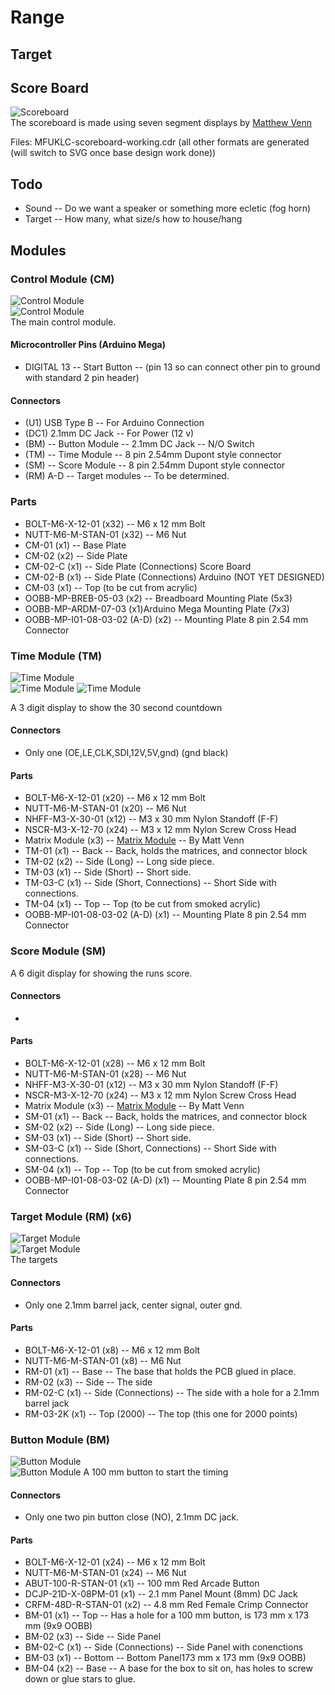 # Range

## Target

## Score Board  
![Scoreboard](MFUKLC-scoreboard-01_420.jpg)   
The scoreboard is made using seven segment displays by [Matthew Venn](https://github.com/mattvenn/big-led-driver)

Files: MFUKLC-scoreboard-working.cdr (all other formats are generated (will switch to SVG once base design work done))

## Todo
* Sound -- Do we want a speaker or something more ecletic (fog horn)
* Target -- How many, what size/s how to house/hang

## Modules

### Control Module (CM)
![Control Module](MFUKLC-scoreboard-CM-01_420.jpg)   
![Control Module](MFUKLC-scoreboard-CM-02_140.jpg)   
The main control module.  

#### Microcontroller Pins (Arduino Mega)
* DIGITAL 13 -- Start Button -- (pin 13 so can connect other pin to ground with standard 2 pin header)

#### Connectors
* (U1) USB Type B -- For Arduino Connection
* (DC1) 2.1mm DC Jack -- For Power (12 v) 
* (BM) -- Button Module -- 2.1mm DC Jack -- N/O Switch
* (TM) -- Time Module -- 8 pin 2.54mm Dupont style connector 
* (SM) -- Score Module -- 8 pin 2.54mm Dupont style connector
* (RM) A-D -- Target modules -- To be determined.  

### Parts
* BOLT-M6-X-12-01 (x32) -- M6 x 12 mm Bolt
* NUTT-M6-M-STAN-01 (x32) -- M6 Nut
* CM-01 (x1) -- Base Plate
* CM-02 (x2) -- Side Plate
* CM-02-C (x1) -- Side Plate (Connections) Score Board
* CM-02-B (x1) -- Side Plate (Connections) Arduino (NOT YET DESIGNED)
* CM-03 (x1) -- Top (to be cut from acrylic)
* OOBB-MP-BREB-05-03 (x2) -- Breadboard Mounting Plate (5x3)
* OOBB-MP-ARDM-07-03 (x1)Arduino Mega Mounting Plate (7x3)
* OOBB-MP-I01-08-03-02 (A-D) (x2) -- Mounting Plate 8 pin 2.54 mm Connector

### Time Module (TM)
![Time Module](MFUKLC-scoreboard-TM-01_420.jpg)   
![Time Module](MFUKLC-scoreboard-TM-02_140.jpg)
![Time Module](MFUKLC-scoreboard-TM-03_140.jpg)  

A 3 digit display to show the 30 second countdown
#### Connectors
* Only one (OE,LE,CLK,SDI,12V,5V,gnd) (gnd black)

#### Parts
* BOLT-M6-X-12-01 (x20) -- M6 x 12 mm Bolt
* NUTT-M6-M-STAN-01 (x20) -- M6 Nut
* NHFF-M3-X-30-01 (x12) -- M3 x 30 mm Nylon Standoff (F-F)
* NSCR-M3-X-12-70 (x24) -- M3 x 12 mm Nylon Screw Cross Head
* Matrix Module (x3) -- [Matrix Module](https://github.com/mattvenn/big-led-driver) -- By Matt Venn
* TM-01 (x1) -- Back -- Back, holds the matrices, and connector block
* TM-02 (x2) -- Side (Long) -- Long side piece.
* TM-03 (x1) -- Side (Short) -- Short side.
* TM-03-C (x1) -- Side (Short, Connections) -- Short Side with connections.
* TM-04 (x1) -- Top -- Top (to be cut from smoked acrylic)
* OOBB-MP-I01-08-03-02 (A-D) (x1) -- Mounting Plate 8 pin 2.54 mm Connector

### Score Module (SM)
A  6 digit display for showing the runs score.

#### Connectors
*    

#### Parts
* BOLT-M6-X-12-01 (x28) -- M6 x 12 mm Bolt
* NUTT-M6-M-STAN-01 (x28) -- M6 Nut
* NHFF-M3-X-30-01 (x12) -- M3 x 30 mm Nylon Standoff (F-F)
* NSCR-M3-X-12-70 (x24) -- M3 x 12 mm Nylon Screw Cross Head
* Matrix Module (x3) -- [Matrix Module](https://github.com/mattvenn/big-led-driver) -- By Matt Venn
* SM-01 (x1) -- Back -- Back, holds the matrices, and connector block
* SM-02 (x2) -- Side (Long) -- Long side piece.
* SM-03 (x1) -- Side (Short) -- Short side.
* SM-03-C (x1) -- Side (Short, Connections) -- Short Side with connections.
* SM-04 (x1) -- Top -- Top (to be cut from smoked acrylic)
* OOBB-MP-I01-08-03-02 (A-D) (x1) -- Mounting Plate 8 pin 2.54 mm Connector

### Target Module (RM) (x6) 
![Target Module](MFUKLC-scoreboard-RM-01_420.jpg)   
![Target Module](MFUKLC-scoreboard-RM-02_140.jpg)   
The targets

#### Connectors
* Only one 2.1mm barrel jack, center signal, outer gnd.

#### Parts
* BOLT-M6-X-12-01 (x8) -- M6 x 12 mm Bolt
* NUTT-M6-M-STAN-01 (x8) -- M6 Nut
* RM-01 (x1) -- Base -- The base that holds the PCB glued in place.
* RM-02 (x3) -- Side -- The side
* RM-02-C (x1) -- Side (Connections) -- The side with a hole for a 2.1mm barrel jack
* RM-03-2K (x1) -- Top (2000) -- The top (this one for 2000 points)


### Button Module (BM)
![Button Module](MFUKLC-scoreboard-BM-01_420.jpg)   
![Button Module](MFUKLC-scoreboard-BM-02_140.jpg)
A 100 mm button to start the timing

#### Connectors
* Only one two pin button close (NO), 2.1mm DC jack.

#### Parts
* BOLT-M6-X-12-01 (x24) -- M6 x 12 mm Bolt
* NUTT-M6-M-STAN-01 (x24) -- M6 Nut
* ABUT-100-R-STAN-01 (x1) -- 100 mm Red Arcade Button
* DCJP-21D-X-08PM-01 (x1) -- 2.1 mm Panel Mount (8mm) DC Jack
* CRFM-48D-R-STAN-01 (x2) -- 4.8 mm Red Female Crimp Connector
* BM-01 (x1) -- Top -- Has a hole for a 100 mm button, is  173 mm x 173 mm (9x9 OOBB)
* BM-02 (x3) -- Side -- Side Panel 
* BM-02-C (x1) -- Side (Connections) -- Side Panel with conenctions
* BM-03 (x1) -- Bottom -- Bottom Panel173 mm x 173 mm (9x9 OOBB)
* BM-04 (x2) -- Base -- A base for the box to sit on, has holes to screw down or glue stars to glue.

